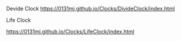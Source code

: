 Devide Clock
https://0131mj.github.io/Clocks/DivideClock/index.html



Life Clock

https://0131mj.github.io/Clocks/LifeClock/index.html

